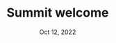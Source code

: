 ---
timeframe: 5:00 - 5:20 PM (20 min)
title: Summit welcome
description:
datetime: 2022-10-12T17:00:00.000Z
date: Oct 12, 2022
time: 5:00 PM
speakers:
  - Evan Floden
youtube: Watch on Youtube
youtubeUrl: https://www.youtube.com/c/nextflow
---